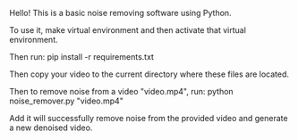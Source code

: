 Hello! This is a basic noise removing software using Python. 

To use it, make virtual environment and then activate that virtual environment.

Then run:
  pip install -r requirements.txt

Then copy your video to the current directory where these files are located.

Then to remove noise from a video "video.mp4", run:
  python noise_remover.py "video.mp4"

Add it will successfully remove noise from the provided video and generate a new denoised video.

